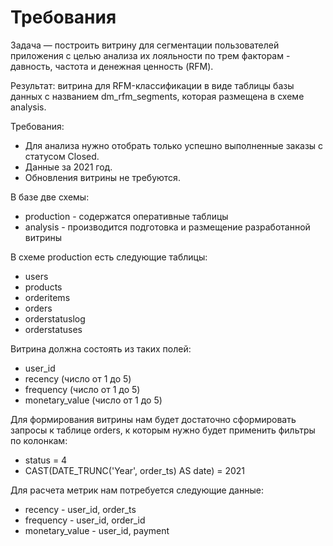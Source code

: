 # Требования
Задача — построить витрину для сегментации пользователей приложения с целью анализа их лояльности по трем факторам - давность, частота и денежная ценность (RFM). 

Результат: витрина для RFM-классификации в виде таблицы базы данных с названием dm_rfm_segments, которая размещена в схеме analysis. 

Требования:
  - Для анализа нужно отобрать только успешно выполненные заказы с статусом Closed.
  - Данные за 2021 год.
  - Обновления витрины не требуются.

В базе две схемы: 
  - production - содержатся оперативные таблицы
  - analysis - производится подготовка и размещение разработанной витрины

В схеме production есть следующие таблицы:
- users
- products
- orderitems
- orders
- orderstatuslog
- orderstatuses

Витрина должна состоять из таких полей:
- user_id
- recency (число от 1 до 5)
- frequency (число от 1 до 5)
- monetary_value (число от 1 до 5)

Для формирования витрины нам будет достаточно сформировать запросы к таблице orders, к которым нужно будет применить фильтры по колонкам:
- status = 4
- CAST(DATE_TRUNC('Year', order_ts) AS date) = 2021
  
Для расчета метрик нам потребуется следующие данные:
- recency - user_id, order_ts
- frequency	- user_id, order_id
- monetary_value - user_id, payment
